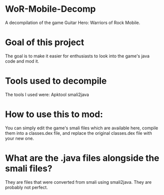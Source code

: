 # WoR-Mobile-Decomp
A decompilation of the game Guitar Hero: Warriors of Rock Mobile.
# Goal of this project
The goal is to make it easier for enthusiasts to look into the game's java code and mod it.
# Tools used to decompile
The tools I used were:
Apktool
smali2java
# How to use this to mod:
You can simply edit the game's smali files which are available here, compile them into a classes.dex file, and replace the original classes.dex file with your new one.
# What are the .java files alongside the smali files?
They are files that were converted from smali using smali2java. They are probably not perfect.
